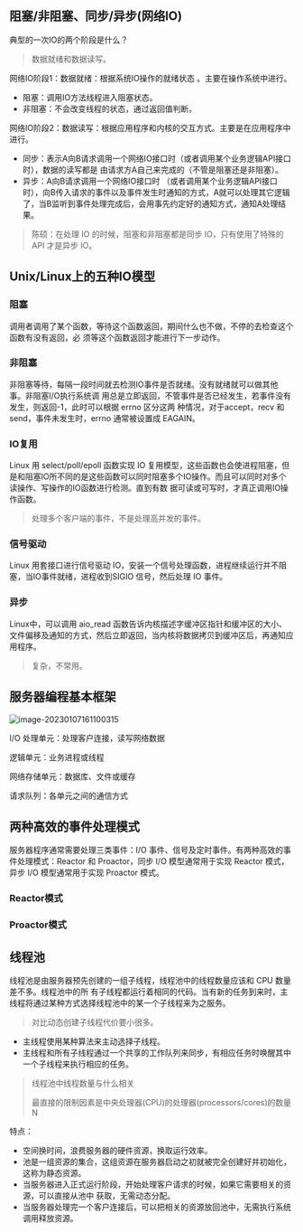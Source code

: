 ## 阻塞/非阻塞、同步/异步(网络IO)

典型的一次IO的两个阶段是什么？

> 数据就绪和数据读写。

网络IO阶段1：数据就绪：根据系统IO操作的就绪状态 。主要在操作系统中进行。

- 阻塞：调用IO方法线程进入阻塞状态。
- 非阻塞：不会改变线程的状态，通过返回值判断。

网络IO阶段2：数据读写：根据应用程序和内核的交互方式。主要是在应用程序中进行。

- 同步：表示A向B请求调用一个网络IO接口时（或者调用某个业务逻辑API接口时），数据的读写都是 由请求方A自己来完成的（不管是阻塞还是非阻塞）。
- 异步：A向B请求调用一个网络IO接口时 （或者调用某个业务逻辑API接口时），向B传入请求的事件以及事件发生时通知的方式，A就可以处理其它逻辑了，当B监听到事件处理完成后，会用事先约定好的通知方式，通知A处理结果。

> 陈硕：在处理 IO 的时候，阻塞和非阻塞都是同步 IO，只有使用了特殊的 API 才是异步 IO。



## Unix/Linux上的五种IO模型

### 阻塞

调用者调用了某个函数，等待这个函数返回，期间什么也不做，不停的去检查这个函数有没有返回，必 须等这个函数返回才能进行下一步动作。

### 非阻塞

非阻塞等待，每隔一段时间就去检测IO事件是否就绪。没有就绪就可以做其他事。非阻塞I/O执行系统调 用总是立即返回，不管事件是否已经发生，若事件没有发生，则返回-1，此时可以根据 errno 区分这两
种情况，对于accept，recv 和 send，事件未发生时，errno 通常被设置成 EAGAIN。

### IO复用

Linux 用 select/poll/epoll 函数实现 IO 复用模型，这些函数也会使进程阻塞，但是和阻塞IO所不同的是这些函数可以同时阻塞多个IO操作。而且可以同时对多个读操作、写操作的IO函数进行检测。直到有数
据可读或可写时，才真正调用IO操作函数。

> 处理多个客户端的事件，不是处理高并发的事件。

### 信号驱动 

Linux 用套接口进行信号驱动 IO，安装一个信号处理函数，进程继续运行并不阻塞，当IO事件就绪，进程收到SIGIO 信号，然后处理 IO 事件。

### 异步

Linux中，可以调用 aio_read 函数告诉内核描述字缓冲区指针和缓冲区的大小、文件偏移及通知的方式，然后立即返回，当内核将数据拷贝到缓冲区后，再通知应用程序。

> 复杂，不常用。

## 服务器编程基本框架

![image-20230107161100315](http://pic.shixiaocaia.fun/202301071611871.png)

I/O 处理单元：处理客户连接，读写网络数据

逻辑单元：业务进程或线程

网络存储单元：数据库、文件或缓存

请求队列：各单元之间的通信方式

## 两种高效的事件处理模式

服务器程序通常需要处理三类事件：I/O 事件、信号及定时事件。有两种高效的事件处理模式：Reactor 和 Proactor，同步 I/O 模型通常用于实现 Reactor 模式，异步 I/O 模型通常用于实现 Proactor 模式。

### Reactor模式





### Proactor模式





## 线程池

线程池是由服务器预先创建的一组子线程，线程池中的线程数量应该和 CPU 数量差不多。线程池中的所 有子线程都运行着相同的代码。当有新的任务到来时，主线程将通过某种方式选择线程池中的某一个子线程来为之服务。

> 对比动态创建子线程代价要小很多。

- 主线程使用某种算法来主动选择子线程。
- 主线程和所有子线程通过一个共享的工作队列来同步，有相应任务时唤醒其中一个子线程来执行相应的任务。

> 线程池中线程数量与什么相关
>
> 最直接的限制因素是中央处理器(CPU)的处理器(processors/cores)的数量 N

特点：

- 空间换时间，浪费服务器的硬件资源，换取运行效率。 
- 池是一组资源的集合，这组资源在服务器启动之初就被完全创建好并初始化，这称为静态资源。 
- 当服务器进入正式运行阶段，开始处理客户请求的时候，如果它需要相关的资源，可以直接从池中 获取，无需动态分配。
- 当服务器处理完一个客户连接后，可以把相关的资源放回池中，无需执行系统调用释放资源。
